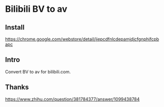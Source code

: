 # Bilibili BV to av

## Install
https://chrome.google.com/webstore/detail/ijepcdfnlcdepamjdjcfgnphjfcpbapc

## Intro
Convert BV to av for bilibili.com.

## Thanks
https://www.zhihu.com/question/381784377/answer/1099438784
